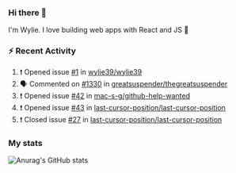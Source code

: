 ### Hi there 👋

I'm Wylie. I love building web apps with React and JS :raised_hands: 


### :zap: Recent Activity

<!--START_SECTION:activity-->
1. ❗️ Opened issue [#1](https://github.com/wylie39/wylie39/issues/1) in [wylie39/wylie39](https://github.com/wylie39/wylie39)
2. 🗣 Commented on [#1330](https://github.com/greatsuspender/thegreatsuspender/issues/1330) in [greatsuspender/thegreatsuspender](https://github.com/greatsuspender/thegreatsuspender)
3. ❗️ Opened issue [#42](https://github.com/mac-s-g/github-help-wanted/issues/42) in [mac-s-g/github-help-wanted](https://github.com/mac-s-g/github-help-wanted)
4. ❗️ Opened issue [#43](https://github.com/last-cursor-position/last-cursor-position/issues/43) in [last-cursor-position/last-cursor-position](https://github.com/last-cursor-position/last-cursor-position)
5. ❗️ Closed issue [#27](https://github.com/last-cursor-position/last-cursor-position/issues/27) in [last-cursor-position/last-cursor-position](https://github.com/last-cursor-position/last-cursor-position)
<!--END_SECTION:activity-->

### My stats

![Anurag's GitHub stats](https://github-readme-stats.vercel.app/api?username=wylie39&count_private=true&show_icons=true&theme=vue-dark)


